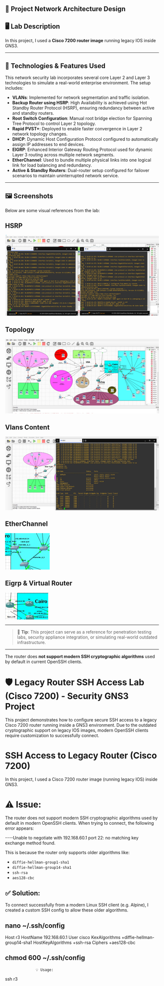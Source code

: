 ## 📁          Project Network Architecture Design

## 🖥️ Lab Description

In this project, I used a **Cisco 7200 router image** running legacy IOS inside GNS3.

-----------

## 🔧 Technologies & Features Used

This network security lab incorporates several core Layer 2 and Layer 3 technologies to simulate a real-world enterprise environment. The setup includes:

- **VLANs**: Implemented for network segmentation and traffic isolation.
- **Backup Router using HSRP**: High Availability is achieved using Hot Standby Router Protocol (HSRP), ensuring redundancy between active and standby routers.
- **Root Switch Configuration**: Manual root bridge election for Spanning Tree Protocol to control Layer 2 topology.
- **Rapid PVST+**: Deployed to enable faster convergence in Layer 2 network topology changes.
- **DHCP**: Dynamic Host Configuration Protocol configured to automatically assign IP addresses to end devices.
- **EIGRP**: Enhanced Interior Gateway Routing Protocol used for dynamic Layer 3 routing across multiple network segments.
- **EtherChannel**: Used to bundle multiple physical links into one logical link for load balancing and redundancy.
- **Active & Standby Routers**: Dual-router setup configured for failover scenarios to maintain uninterrupted network service.

-------

## 🖼️ Screenshots

Below are some visual references from the lab:

##       HSRP
![HSRP](project-files/images/1.jpg)
##      Topology
![Topology](project-files/images/2.jpg)
##      Vlans Content
![Vlans Content](project-files/images/3.jpg)
##      EtherChannel
![EtherChannel](project-files/images/4.jpg)
##      Eigrp & Virtual Router
![Eigrp & Virtual Router](project-files/images/5.jpg)


------------


> 🧠 **Tip**: This project can serve as a reference for penetration testing labs, security appliance integration, or simulating real-world outdated infrastructure.

----------

The router does **not support modern SSH cryptographic algorithms** used by default in current OpenSSH clients.


# 🛡️ Legacy Router SSH Access Lab (Cisco 7200) - Security GNS3 Project

This project demonstrates how to configure secure SSH access to a legacy Cisco 7200 router running inside a GNS3 environment. Due to the outdated cryptographic support on legacy IOS images, modern OpenSSH clients require customization to successfully connect.


# SSH Access to Legacy Router (Cisco 7200)

In this project, I used a Cisco 7200 router image (running legacy IOS) inside GNS3.

# ⚠️ Issue:
The router does not support modern SSH cryptographic algorithms used by default in modern OpenSSH clients. When trying to connect, the following error appears:

----Unable to negotiate with 192.168.60.1 port 22: no matching key exchange method found.


This is because the router only supports older algorithms like:
- `diffie-hellman-group1-sha1`
- `diffie-hellman-group14-sha1`
- `ssh-rsa`
- `aes128-cbc`

## ✅ Solution:
To connect successfully from a modern Linux SSH client (e.g. Alpine), I created a custom SSH config to allow these older algorithms.

## nano ~/.ssh/config
Host r3
    HostName 192.168.60.1
    User cisco
    KexAlgorithms +diffie-hellman-group14-sha1
    HostKeyAlgorithms +ssh-rsa
    Ciphers +aes128-cbc


## chmod 600 ~/.ssh/config

                  💡 Usage:
ssh r3

